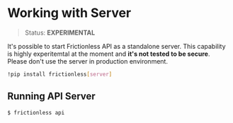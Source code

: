 # Working with Server

> Status: **EXPERIMENTAL**

It's possible to start Frictionless API as a standalone server. This capability is highly experitemtal at the moment and **it's not tested to be secure**. Please don't use the server in production environment.

```sh
!pip install frictionless[server]
```


## Running API Server

```sh
$ frictionless api
```
